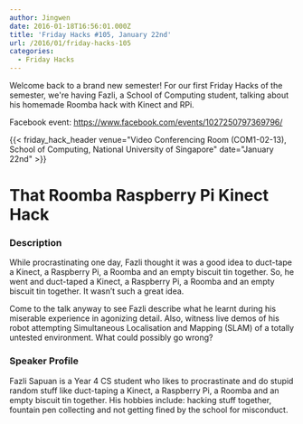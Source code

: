 ```yaml
---
author: Jingwen
date: 2016-01-18T16:56:01.000Z
title: 'Friday Hacks #105, January 22nd'
url: /2016/01/friday-hacks-105
categories:
  - Friday Hacks
---
```


Welcome back to a brand new semester! For our first Friday Hacks of the semester, we're having Fazli, a School of Computing student, talking about his homemade Roomba hack with Kinect and RPi.

Facebook event: https://www.facebook.com/events/1027250797369796/

{{< friday_hack_header venue="Video Conferencing Room (COM1-02-13), School of Computing, National University of Singapore" date="January 22nd" >}}

# That Roomba Raspberry Pi Kinect Hack

### Description

While procrastinating one day, Fazli thought it was a good idea to duct-tape a Kinect, a Raspberry Pi, a Roomba and an empty biscuit tin together. So, he went and duct-taped a Kinect, a Raspberry Pi, a Roomba and an empty biscuit tin together. It wasn’t such a great idea.

Come to the talk anyway to see Fazli describe what he learnt during his miserable experience in agonizing detail. Also, witness live demos of his robot attempting Simultaneous Localisation and Mapping (SLAM) of a totally untested environment. What could possibly go wrong?

### Speaker Profile

Fazli Sapuan is a Year 4 CS student who likes to procrastinate and do stupid random stuff like duct-taping a Kinect, a Raspberry Pi, a Roomba and an empty biscuit tin together. His hobbies include: hacking stuff together, fountain pen collecting and not getting fined by the school for misconduct.
